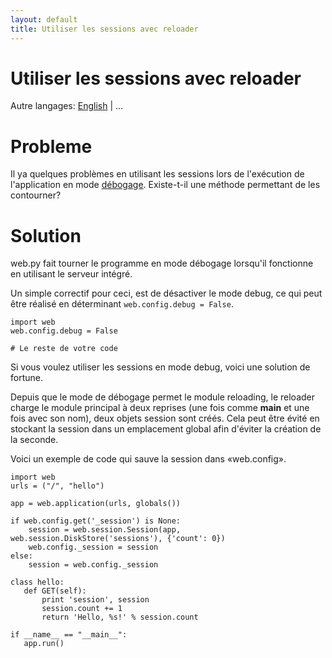 ```yaml
---
layout: default
title: Utiliser les sessions avec reloader
---
```


# Utiliser les sessions avec reloader

Autre langages: [English](./session_with_reloader) | ...

# Probleme

Il ya quelques problèmes en utilisant les sessions lors de l'exécution de l'application en mode [débogage](./tutorial.fr#debug). Existe-t-il une  méthode permettant de les contourner?

# Solution

web.py fait tourner le programme en mode débogage lorsqu'il fonctionne en utilisant le serveur intégré.

Un simple correctif pour ceci, est de désactiver le mode debug, ce qui peut être réalisé en déterminant `web.config.debug = False`.

    import web
    web.config.debug = False

    # Le reste de votre code

Si vous voulez utiliser les sessions en mode debug, voici une solution de fortune.

Depuis que le mode de débogage permet le module reloading, le reloader charge le module principal à deux reprises (une fois comme __main__ et une fois avec son nom), deux objets session sont créés. Cela peut être évité en stockant la session dans un emplacement global afin d'éviter la création de la seconde.

Voici un exemple de code qui sauve la session dans «web.config».

    import web
    urls = ("/", "hello")

    app = web.application(urls, globals())

    if web.config.get('_session') is None:
        session = web.session.Session(app, web.session.DiskStore('sessions'), {'count': 0})
        web.config._session = session
    else:
        session = web.config._session

    class hello:
       def GET(self):
           print 'session', session
           session.count += 1
           return 'Hello, %s!' % session.count

    if __name__ == "__main__":
       app.run()
